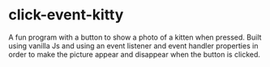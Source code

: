 # click-event-kitty

A fun program with a button to show a photo of a kitten when pressed.
Built using vanilla Js and using an event listener and event handler properties in order to make the picture appear and disappear when the button is clicked. 
